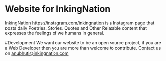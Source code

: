 # Website for InkingNation
InkingNation <https://instagram.com/inkingnation> is a Instagram page that posts daily Poetries, Stories, Quotes and Other Relatable content that expresses the feelings of we humans in general.

#Development
We want our website to be an open source project, if you are a Web Developer then you are more than welcome to contribute.
Contact us on anubhuti@inkingnation.com
